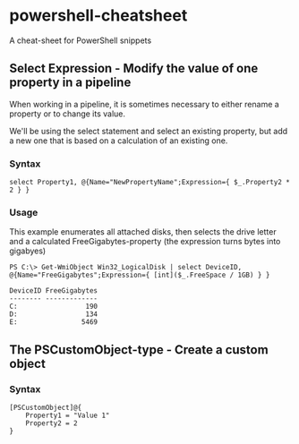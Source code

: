 # powershell-cheatsheet
A cheat-sheet for PowerShell snippets

## Select Expression - Modify the value of one property in a pipeline

When working in a pipeline, it is sometimes necessary to either rename a property or to
change its value.

We'll be using the select statement and select an existing property, but add a new one that
is based on a calculation of an existing one.

### Syntax

    select Property1, @{Name="NewPropertyName";Expression={ $_.Property2 * 2 } } 

### Usage

This example enumerates all attached disks, then selects the drive letter and a calculated
FreeGigabytes-property (the expression turns bytes into gigabyes)

    PS C:\> Get-WmiObject Win32_LogicalDisk | select DeviceID, @{Name="FreeGigabytes";Expression={ [int]($_.FreeSpace / 1GB) } }

    DeviceID FreeGigabytes
    -------- -------------
    C:                 190
    D:                 134
    E:                5469

## The PSCustomObject-type - Create a custom object

### Syntax

    [PSCustomObject]@{
        Property1 = "Value 1"
        Property2 = 2
    }

